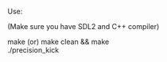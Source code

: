 Use:  

(Make sure you have SDL2 and C++ compiler)

make (or) make clean && make  
./precision_kick
